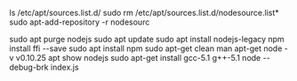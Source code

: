 
ls /etc/apt/sources.list.d/
sudo rm /etc/apt/sources.list.d/nodesource.list*
sudo apt-add-repository -r nodesourc

sudo apt purge nodejs
sudo apt update
sudo apt install nodejs-legacy
npm install ffi --save
sudo apt install npm
sudo apt-get clean
man apt-get
 node -v
v0.10.25
apt show nodejs
sudo apt-get install gcc-5.1 g++-5.1
node --debug-brk index.js
